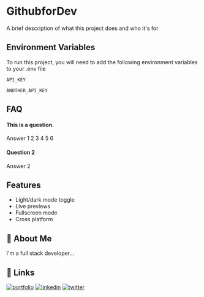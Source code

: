 # GithubforDev

A brief description of what this project does and who it's for












## Environment Variables

To run this project, you will need to add the following environment variables to your .env file

`API_KEY`

`ANOTHER_API_KEY`


## FAQ

#### This is a question.

Answer 1 2 3 4 5 6

#### Question 2

Answer 2


## Features

- Light/dark mode toggle
- Live previews
- Fullscreen mode
- Cross platform


## 🚀 About Me
I'm a full stack developer...


## 🔗 Links
[![portfolio](https://img.shields.io/badge/my_portfolio-000?style=for-the-badge&logo=ko-fi&logoColor=white)](https://katherineoelsner.com/)
[![linkedin](https://img.shields.io/badge/linkedin-0A66C2?style=for-the-badge&logo=linkedin&logoColor=white)](https://www.linkedin.com/)
[![twitter](https://img.shields.io/badge/twitter-1DA1F2?style=for-the-badge&logo=twitter&logoColor=white)](https://twitter.com/)

